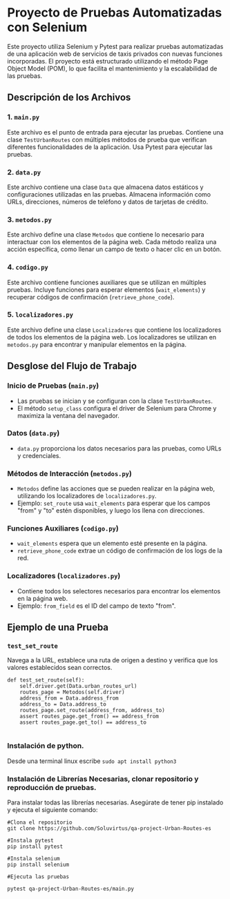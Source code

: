 # Proyecto de Pruebas Automatizadas con Selenium

Este proyecto utiliza Selenium y Pytest para realizar pruebas automatizadas de una aplicación web de servicios de taxis privados con nuevas funciones incorporadas. El proyecto está estructurado utilizando el método Page Object Model (POM), lo que facilita el mantenimiento y la escalabilidad de las pruebas.

## Descripción de los Archivos

### 1. `main.py`
Este archivo es el punto de entrada para ejecutar las pruebas. Contiene una clase `TestUrbanRoutes` con múltiples métodos de prueba que verifican diferentes funcionalidades de la aplicación. Usa Pytest para ejecutar las pruebas.

### 2. `data.py`
Este archivo contiene una clase `Data` que almacena datos estáticos y configuraciones utilizadas en las pruebas. Almacena información como URLs, direcciones, números de teléfono y datos de tarjetas de crédito.

### 3. `metodos.py`
Este archivo define una clase `Metodos` que contiene lo necesario para interactuar con los elementos de la página web. Cada método realiza una acción específica, como llenar un campo de texto o hacer clic en un botón.

### 4. `codigo.py`
Este archivo contiene funciones auxiliares que se utilizan en múltiples pruebas. Incluye funciones para esperar elementos (`wait_elements`) y recuperar códigos de confirmación (`retrieve_phone_code`).

### 5. `localizadores.py`
Este archivo define una clase `Localizadores` que contiene los localizadores de todos los elementos de la página web. Los localizadores se utilizan en `metodos.py` para encontrar y manipular elementos en la página.

## Desglose del Flujo de Trabajo

### Inicio de Pruebas (`main.py`)
- Las pruebas se inician y se configuran con la clase `TestUrbanRoutes`.
- El método `setup_class` configura el driver de Selenium para Chrome y maximiza la ventana del navegador.

### Datos (`data.py`)
- `data.py` proporciona los datos necesarios para las pruebas, como URLs y credenciales.

### Métodos de Interacción (`metodos.py`)
- `Metodos` define las acciones que se pueden realizar en la página web, utilizando los localizadores de `localizadores.py`.
- Ejemplo: `set_route` usa `wait_elements` para esperar que los campos "from" y "to" estén disponibles, y luego los llena con direcciones.

### Funciones Auxiliares (`codigo.py`)
- `wait_elements` espera que un elemento esté presente en la página.
- `retrieve_phone_code` extrae un código de confirmación de los logs de la red.

### Localizadores (`localizadores.py`)
- Contiene todos los selectores necesarios para encontrar los elementos en la página web.
- Ejemplo: `from_field` es el ID del campo de texto "from".

## Ejemplo de una Prueba

### `test_set_route`
Navega a la URL, establece una ruta de origen a destino y verifica que los valores establecidos sean correctos.

```
def test_set_route(self):
    self.driver.get(Data.urban_routes_url)
    routes_page = Metodos(self.driver)
    address_from = Data.address_from
    address_to = Data.address_to
    routes_page.set_route(address_from, address_to)
    assert routes_page.get_from() == address_from
    assert routes_page.get_to() == address_to 
    
   ```
### Instalación de python.
Desde una terminal linux escribe 
`sudo apt install python3`

### Instalación de Librerías Necesarias, clonar repositorio y reproducción de pruebas. 

Para instalar todas las librerías necesarias.
Asegúrate de tener pip instalado y ejecuta el siguiente comando:

```
#Clona el repositorio
git clone https://github.com/Soluvirtus/qa-project-Urban-Routes-es

#Instala pytest
pip install pytest

#Instala selenium
pip install selenium

#Ejecuta las pruebas

pytest qa-project-Urban-Routes-es/main.py
